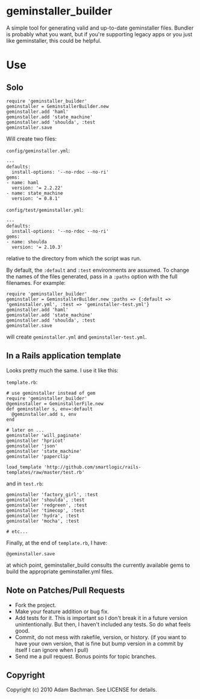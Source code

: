 # geminstaller_builder

A simple tool for generating valid and up-to-date geminstaller files. Bundler
is probably what you want, but if you're supporting legacy apps or you just
like geminstaller, this could be helpful.

# Use

## Solo

    require 'geminstaller_builder'
    geminstaller = GeminstallerBuilder.new
    geminstaller.add 'haml'
    geminstaller.add 'state_machine'
    geminstaller.add 'shoulda', :test
    geminstaller.save

Will create two files:

`config/geminstaller.yml`:

    ---
    defaults:
      install-options: '--no-rdoc --no-ri'
    gems:
    - name: haml
      version: '= 2.2.22'
    - name: state_machine
      version: '= 0.8.1'

`config/test/geminstaller.yml`:

    ---
    defaults:
      install-options: '--no-rdoc --no-ri'
    gems:
    - name: shoulda
      version: '= 2.10.3'

relative to the directory from which the script was run.

By default, the `:default` and `:test` environments are assumed. To change the names of the files generated, pass in a `:paths` option with the full filenames. For example:

    require 'geminstaller_builder'
    geminstaller = GeminstallerBuilder.new :paths => {:default => 'geminstaller.yml', :test => 'geminstaller-test.yml'}
    geminstaller.add 'haml'
    geminstaller.add 'state_machine'
    geminstaller.add 'shoulda', :test
    geminstaller.save

will create `geminstaller.yml` and `geminstaller-test.yml`.

## In a Rails application template

Looks pretty much the same. I use it like this:

`template.rb`:

    # use geminstaller instead of gem
    require 'geminstaller_builder'
    @geminstaller = GeminstallerFile.new
    def geminstaller s, env=:default
      @geminstaller.add s, env
    end

    # later on ...
    geminstaller 'will_paginate'
    geminstaller 'hpricot'
    geminstaller 'json'
    geminstaller 'state_machine'
    geminstaller 'paperclip'

    load_template 'http://github.com/smartlogic/rails-templates/raw/master/test.rb'

and in `test.rb`:

    geminstaller 'factory_girl', :test
    geminstaller 'shoulda', :test
    geminstaller 'redgreen', :test
    geminstaller 'timecop', :test
    geminstaller 'hydra', :test
    geminstaller 'mocha', :test

    # etc...

Finally, at the end of `template.rb`, I have:

    @geminstaller.save

at which point, geminstaller_build consults the currently available gems to build the appropriate geminstaller.yml files.

## Note on Patches/Pull Requests

* Fork the project.
* Make your feature addition or bug fix.
* Add tests for it. This is important so I don't break it in a
  future version unintentionally. But then, I haven't included any
  tests. So do what feels good.
* Commit, do not mess with rakefile, version, or history.
  (if you want to have your own version, that is fine but bump version in a commit by itself I can ignore when I pull)
* Send me a pull request. Bonus points for topic branches.

## Copyright

Copyright (c) 2010 Adam Bachman. See LICENSE for details.
